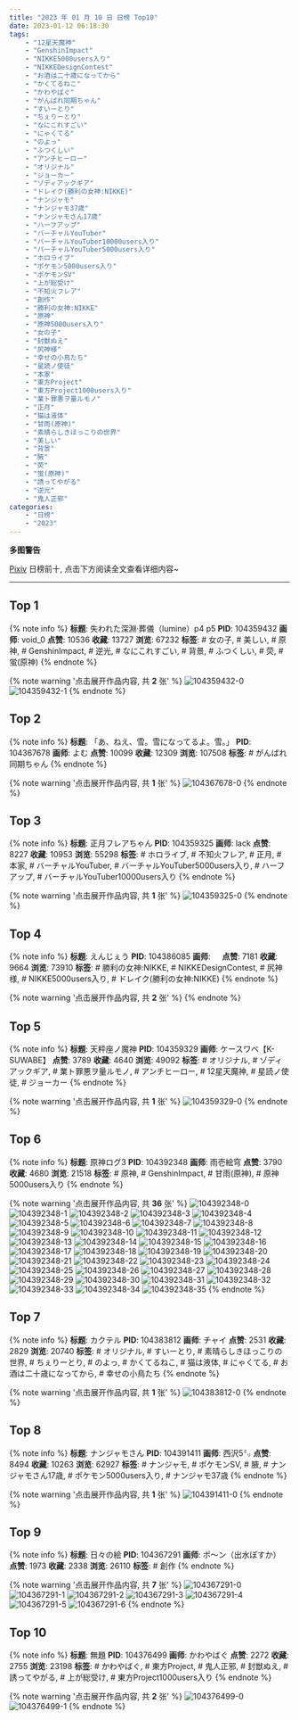 ```yaml
---
title: "2023 年 01 月 10 日 日榜 Top10"
date: 2023-01-12 06:18:30
tags:
    - "12星天魔神"
    - "GenshinImpact"
    - "NIKKE5000users入り"
    - "NIKKEDesignContest"
    - "お酒は二十歳になってから"
    - "かくてるねこ"
    - "かわやばぐ"
    - "がんばれ同期ちゃん"
    - "すいーとり"
    - "ちぇりーとり"
    - "なにこれすごい"
    - "にゃくてる"
    - "のよっ"
    - "ふつくしい"
    - "アンチヒーロー"
    - "オリジナル"
    - "ジョーカー"
    - "ゾディアックギア"
    - "ドレイク(勝利の女神:NIKKE)"
    - "ナンジャモ"
    - "ナンジャモ37歳"
    - "ナンジャモさん17歳"
    - "ハーフアップ"
    - "バーチャルYouTuber"
    - "バーチャルYouTuber10000users入り"
    - "バーチャルYouTuber5000users入り"
    - "ホロライブ"
    - "ポケモン5000users入り"
    - "ポケモンSV"
    - "上が総受け"
    - "不知火フレア"
    - "創作"
    - "勝利の女神:NIKKE"
    - "原神"
    - "原神5000users入り"
    - "女の子"
    - "封獣ぬえ"
    - "尻神様"
    - "幸せの小鳥たち"
    - "星読ノ使徒"
    - "本家"
    - "東方Project"
    - "東方Project1000users入り"
    - "業ト罪悪ヲ量ルモノ"
    - "正月"
    - "猫は液体"
    - "甘雨(原神)"
    - "素晴らしきほっこりの世界"
    - "美しい"
    - "背景"
    - "腋"
    - "荧"
    - "蛍(原神)"
    - "誘ってやがる"
    - "逆光"
    - "鬼人正邪"
categories:
    - "日榜"
    - "2023"
---
```


<i class="fa fa-triangle-exclamation"></i>**多图警告**<i class="fa fa-triangle-exclamation"></i>

[Pixiv](https://www.pixiv.net/) 日榜前十, 点击下方阅读全文查看详细内容~

<!-- more -->

---

## Top 1

{% note info %}
**标题**: 失われた深淵·葬儀（lumine）p4 p5
**PID**: 104359432 **画师**: void_0
**点赞**: 10536 **收藏**: 13727 **浏览**: 67232
**标签**: # 女の子, # 美しい, # 原神, # GenshinImpact, # 逆光, # なにこれすごい, # 背景, # ふつくしい, # 荧, # 蛍(原神)
{% endnote %}

{% note warning '点击展开作品内容, 共 **2** 张' %}
![104359432-0](https://i.pixiv.re/img-original/img/2023/01/09/00/00/59/104359432_p0.jpg)
![104359432-1](https://i.pixiv.re/img-original/img/2023/01/09/00/00/59/104359432_p1.jpg)
{% endnote %}

## Top 2

{% note info %}
**标题**: 「あ、ねえ、雪。雪になってるよ。雪。」
**PID**: 104367678 **画师**: よむ
**点赞**: 10099 **收藏**: 12309 **浏览**: 107508
**标签**: # がんばれ同期ちゃん
{% endnote %}

{% note warning '点击展开作品内容, 共 **1** 张' %}
![104367678-0](https://i.pixiv.re/img-original/img/2023/01/09/08/04/19/104367678_p0.png)
{% endnote %}

## Top 3

{% note info %}
**标题**: 正月フレアちゃん
**PID**: 104359325 **画师**: lack
**点赞**: 8227 **收藏**: 10953 **浏览**: 55298
**标签**: # ホロライブ, # 不知火フレア, # 正月, # 本家, # バーチャルYouTuber, # バーチャルYouTuber5000users入り, # ハーフアップ, # バーチャルYouTuber10000users入り
{% endnote %}

{% note warning '点击展开作品内容, 共 **1** 张' %}
![104359325-0](https://i.pixiv.re/img-original/img/2023/01/09/00/00/29/104359325_p0.png)
{% endnote %}

## Top 4

{% note info %}
**标题**: えんじぇう
**PID**: 104386085 **画师**: ㅤ
**点赞**: 7181 **收藏**: 9664 **浏览**: 73910
**标签**: # 勝利の女神:NIKKE, # NIKKEDesignContest, # 尻神様, # NIKKE5000users入り, # ドレイク(勝利の女神:NIKKE)
{% endnote %}

{% note warning '点击展开作品内容, 共 **2** 张' %}
{% endnote %}

## Top 5

{% note info %}
**标题**: 天秤座ノ魔神
**PID**: 104359329 **画师**: ケースワベ【K-SUWABE】
**点赞**: 3789 **收藏**: 4640 **浏览**: 49092
**标签**: # オリジナル, # ゾディアックギア, # 業ト罪悪ヲ量ルモノ, # アンチヒーロー, # 12星天魔神, # 星読ノ使徒, # ジョーカー
{% endnote %}

{% note warning '点击展开作品内容, 共 **1** 张' %}
![104359329-0](https://i.pixiv.re/img-original/img/2023/01/09/00/00/30/104359329_p0.jpg)
{% endnote %}

## Top 6

{% note info %}
**标题**: 原神ログ3
**PID**: 104392348 **画师**: 雨壱絵穹
**点赞**: 3790 **收藏**: 4680 **浏览**: 21518
**标签**: # 原神, # GenshinImpact, # 甘雨(原神), # 原神5000users入り
{% endnote %}

{% note warning '点击展开作品内容, 共 **36** 张' %}
![104392348-0](https://i.pixiv.re/img-original/img/2023/01/10/00/20/09/104392348_p0.jpg)
![104392348-1](https://i.pixiv.re/img-original/img/2023/01/10/00/20/09/104392348_p1.jpg)
![104392348-2](https://i.pixiv.re/img-original/img/2023/01/10/00/20/09/104392348_p2.jpg)
![104392348-3](https://i.pixiv.re/img-original/img/2023/01/10/00/20/09/104392348_p3.jpg)
![104392348-4](https://i.pixiv.re/img-original/img/2023/01/10/00/20/09/104392348_p4.jpg)
![104392348-5](https://i.pixiv.re/img-original/img/2023/01/10/00/20/09/104392348_p5.jpg)
![104392348-6](https://i.pixiv.re/img-original/img/2023/01/10/00/20/09/104392348_p6.jpg)
![104392348-7](https://i.pixiv.re/img-original/img/2023/01/10/00/20/09/104392348_p7.jpg)
![104392348-8](https://i.pixiv.re/img-original/img/2023/01/10/00/20/09/104392348_p8.jpg)
![104392348-9](https://i.pixiv.re/img-original/img/2023/01/10/00/20/09/104392348_p9.jpg)
![104392348-10](https://i.pixiv.re/img-original/img/2023/01/10/00/20/09/104392348_p10.jpg)
![104392348-11](https://i.pixiv.re/img-original/img/2023/01/10/00/20/09/104392348_p11.jpg)
![104392348-12](https://i.pixiv.re/img-original/img/2023/01/10/00/20/09/104392348_p12.jpg)
![104392348-13](https://i.pixiv.re/img-original/img/2023/01/10/00/20/09/104392348_p13.jpg)
![104392348-14](https://i.pixiv.re/img-original/img/2023/01/10/00/20/09/104392348_p14.jpg)
![104392348-15](https://i.pixiv.re/img-original/img/2023/01/10/00/20/09/104392348_p15.jpg)
![104392348-16](https://i.pixiv.re/img-original/img/2023/01/10/00/20/09/104392348_p16.jpg)
![104392348-17](https://i.pixiv.re/img-original/img/2023/01/10/00/20/09/104392348_p17.jpg)
![104392348-18](https://i.pixiv.re/img-original/img/2023/01/10/00/20/09/104392348_p18.jpg)
![104392348-19](https://i.pixiv.re/img-original/img/2023/01/10/00/20/09/104392348_p19.jpg)
![104392348-20](https://i.pixiv.re/img-original/img/2023/01/10/00/20/09/104392348_p20.jpg)
![104392348-21](https://i.pixiv.re/img-original/img/2023/01/10/00/20/09/104392348_p21.jpg)
![104392348-22](https://i.pixiv.re/img-original/img/2023/01/10/00/20/09/104392348_p22.jpg)
![104392348-23](https://i.pixiv.re/img-original/img/2023/01/10/00/20/09/104392348_p23.jpg)
![104392348-24](https://i.pixiv.re/img-original/img/2023/01/10/00/20/09/104392348_p24.jpg)
![104392348-25](https://i.pixiv.re/img-original/img/2023/01/10/00/20/09/104392348_p25.jpg)
![104392348-26](https://i.pixiv.re/img-original/img/2023/01/10/00/20/09/104392348_p26.jpg)
![104392348-27](https://i.pixiv.re/img-original/img/2023/01/10/00/20/09/104392348_p27.jpg)
![104392348-28](https://i.pixiv.re/img-original/img/2023/01/10/00/20/09/104392348_p28.jpg)
![104392348-29](https://i.pixiv.re/img-original/img/2023/01/10/00/20/09/104392348_p29.jpg)
![104392348-30](https://i.pixiv.re/img-original/img/2023/01/10/00/20/09/104392348_p30.jpg)
![104392348-31](https://i.pixiv.re/img-original/img/2023/01/10/00/20/09/104392348_p31.jpg)
![104392348-32](https://i.pixiv.re/img-original/img/2023/01/10/00/20/09/104392348_p32.jpg)
![104392348-33](https://i.pixiv.re/img-original/img/2023/01/10/00/20/09/104392348_p33.jpg)
![104392348-34](https://i.pixiv.re/img-original/img/2023/01/10/00/20/09/104392348_p34.jpg)
![104392348-35](https://i.pixiv.re/img-original/img/2023/01/10/00/20/09/104392348_p35.jpg)
{% endnote %}

## Top 7

{% note info %}
**标题**: カクテル
**PID**: 104383812 **画师**: チャイ
**点赞**: 2531 **收藏**: 2829 **浏览**: 20740
**标签**: # オリジナル, # すいーとり, # 素晴らしきほっこりの世界, # ちぇりーとり, # のよっ, # かくてるねこ, # 猫は液体, # にゃくてる, # お酒は二十歳になってから, # 幸せの小鳥たち
{% endnote %}

{% note warning '点击展开作品内容, 共 **1** 张' %}
![104383812-0](https://i.pixiv.re/img-original/img/2023/01/09/20/30/01/104383812_p0.png)
{% endnote %}

## Top 8

{% note info %}
**标题**: ナンジャモさん
**PID**: 104391411 **画师**: 西沢5㍉
**点赞**: 8494 **收藏**: 10263 **浏览**: 62927
**标签**: # ナンジャモ, # ポケモンSV, # 腋, # ナンジャモさん17歳, # ポケモン5000users入り, # ナンジャモ37歳
{% endnote %}

{% note warning '点击展开作品内容, 共 **1** 张' %}
![104391411-0](https://i.pixiv.re/img-original/img/2023/01/10/00/00/29/104391411_p0.jpg)
{% endnote %}

## Top 9

{% note info %}
**标题**: 日々の絵
**PID**: 104367291 **画师**: ポ～ン（出水ぽすか）
**点赞**: 1973 **收藏**: 2338 **浏览**: 26110
**标签**: # 創作
{% endnote %}

{% note warning '点击展开作品内容, 共 **7** 张' %}
![104367291-0](https://i.pixiv.re/img-original/img/2023/01/09/07/30/04/104367291_p0.jpg)
![104367291-1](https://i.pixiv.re/img-original/img/2023/01/09/07/30/04/104367291_p1.jpg)
![104367291-2](https://i.pixiv.re/img-original/img/2023/01/09/07/30/04/104367291_p2.jpg)
![104367291-3](https://i.pixiv.re/img-original/img/2023/01/09/07/30/04/104367291_p3.jpg)
![104367291-4](https://i.pixiv.re/img-original/img/2023/01/09/07/30/04/104367291_p4.jpg)
![104367291-5](https://i.pixiv.re/img-original/img/2023/01/09/07/30/04/104367291_p5.jpg)
![104367291-6](https://i.pixiv.re/img-original/img/2023/01/09/07/30/04/104367291_p6.jpg)
{% endnote %}

## Top 10

{% note info %}
**标题**: 無題
**PID**: 104376499 **画师**: かわやばぐ
**点赞**: 2272 **收藏**: 2755 **浏览**: 23198
**标签**: # かわやばぐ, # 東方Project, # 鬼人正邪, # 封獣ぬえ, # 誘ってやがる, # 上が総受け, # 東方Project1000users入り
{% endnote %}

{% note warning '点击展开作品内容, 共 **2** 张' %}
![104376499-0](https://i.pixiv.re/img-original/img/2023/01/09/16/11/04/104376499_p0.jpg)
![104376499-1](https://i.pixiv.re/img-original/img/2023/01/09/16/11/04/104376499_p1.jpg)
{% endnote %}
